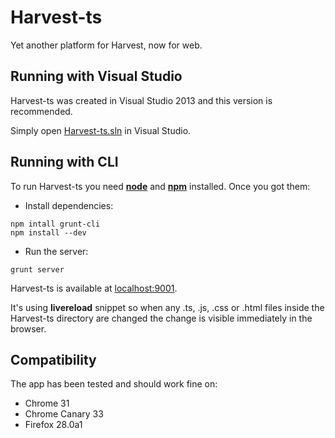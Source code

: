Harvest-ts
==========

Yet another platform for Harvest, now for web.

Running with Visual Studio
----------

Harvest-ts was created in Visual Studio 2013 and this version is recommended.

Simply open [Harvest-ts.sln](Harvest-ts.sln) in Visual Studio.


Running with CLI
----------

To run Harvest-ts you need [**node**](http://nodejs.org) and [**npm**](http://nodejs.org) installed. Once you got them:

* Install dependencies:

```
npm intall grunt-cli
npm install --dev
```

* Run the server:

```
grunt server
```

Harvest-ts is available at [localhost:9001](http://localhost:9001).

It's using **livereload** snippet so when any .ts, .js, .css or .html files inside the Harvest-ts directory are changed the change is visible immediately in the browser.


Compatibility
----------
The app has been tested and should work fine on:

* Chrome 31
* Chrome Canary 33
* Firefox 28.0a1

